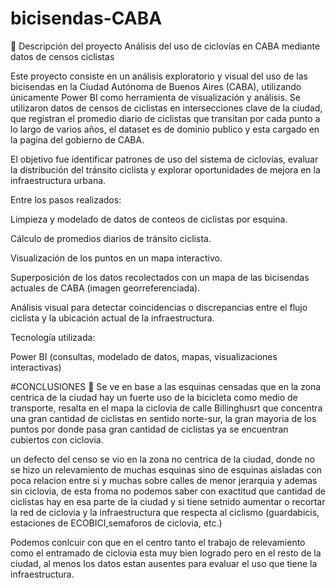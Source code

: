 # bicisendas-CABA
📝 Descripción del proyecto 
Análisis del uso de ciclovías en CABA mediante datos de censos ciclistas



Este proyecto consiste en un análisis exploratorio y visual del uso de las bicisendas en la Ciudad Autónoma de Buenos Aires (CABA), utilizando únicamente Power BI como herramienta de visualización y análisis. Se utilizaron datos de censos de ciclistas en intersecciones clave de la ciudad, que registran el promedio diario de ciclistas que transitan por cada punto a lo largo de varios años, el dataset es de dominio publico y esta cargado en la pagina del gobierno de CABA.

El objetivo fue identificar patrones de uso del sistema de ciclovías, evaluar la distribución del tránsito ciclista y explorar oportunidades de mejora en la infraestructura urbana.

Entre los pasos realizados:

Limpieza y modelado de datos de conteos de ciclistas por esquina.

Cálculo de promedios diarios de tránsito ciclista.

Visualización de los puntos en un mapa interactivo.

Superposición de los datos recolectados con un mapa de las bicisendas actuales de CABA (imagen georreferenciada).

Análisis visual para detectar coincidencias o discrepancias entre el flujo ciclista y la ubicación actual de la infraestructura.

Tecnología utilizada:

Power BI (consultas, modelado de datos, mapas, visualizaciones interactivas)

#CONCLUSIONES 📝
Se ve en base a las esquinas censadas que en la zona centrica de la ciudad hay un fuerte uso de la bicicleta como medio de transporte, resalta en el mapa la ciclovia de calle Billinghusrt que concentra una gran cantidad de ciclistas en sentido norte-sur, la gran mayoria de los puntos por donde pasa gran cantidad de ciclistas ya se encuentran cubiertos con ciclovia.

un defecto del censo se vio en la zona no centrica de la ciudad, donde no se hizo un relevamiento de muchas esquinas sino de esquinas aisladas con poca relacion entre si y muchas sobre calles de menor jerarquia y ademas sin ciclovia, de esta froma no podemos saber con exactitud que cantidad de ciclistas hay en esa parte de la ciudad y si tiene setnido aumentar o recortar la red de ciclovia y la infraestructura que respecta al ciclismo (guardabicis, estaciones de ECOBICI,semaforos de ciclovia, etc.)

Podemos conlcuir con que en el centro tanto el trabajo de relevamiento como el entramado de ciclovia esta muy bien logrado pero en el resto de la ciudad, al menos los datos estan ausentes para evaluar el uso que tiene la infraestructura.
